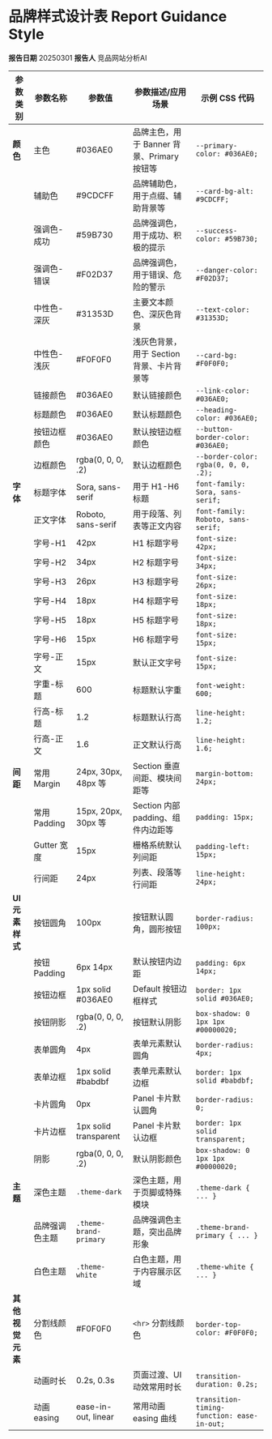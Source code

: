 # 品牌样式设计表 Report Guidance Style
**报告日期** 20250301
**报告人** 竞品网站分析AI

| 参数类别 | 参数名称 | 参数值 | 参数描述/应用场景 | 示例 CSS 代码 |
| --- | --- | --- | --- | --- |
| **颜色** | 主色 | #036AE0 | 品牌主色，用于 Banner 背景、Primary 按钮等 | `--primary-color: #036AE0;` |
|      | 辅助色 | #9CDCFF | 品牌辅助色，用于点缀、辅助背景等 | `--card-bg-alt: #9CDCFF;` |
|      | 强调色-成功 | #59B730 | 品牌强调色，用于成功、积极的提示 | `--success-color: #59B730;` |
|      | 强调色-错误 | #F02D37 | 品牌强调色，用于错误、危险的警示 | `--danger-color: #F02D37;` |
|      | 中性色-深灰 | #31353D | 主要文本颜色、深灰色背景 | `--text-color: #31353D;` |
|      | 中性色-浅灰 | #F0F0F0 | 浅灰色背景，用于 Section 背景、卡片背景等 | `--card-bg: #F0F0F0;` |
|      | 链接颜色 | #036AE0 | 默认链接颜色                               | `--link-color: #036AE0;` |
|      | 标题颜色 | #036AE0 | 默认标题颜色                               | `--heading-color: #036AE0;` |
|      | 按钮边框颜色 | #036AE0 | 默认按钮边框颜色                           | `--button-border-color: #036AE0;` |
|      | 边框颜色     | rgba(0, 0, 0, .2) | 默认边框颜色                             | `--border-color: rgba(0, 0, 0, .2);` |
| **字体** | 标题字体     | Sora, sans-serif | 用于 H1-H6 标题                           | `font-family: Sora, sans-serif;` |
|      | 正文字体     | Roboto, sans-serif | 用于段落、列表等正文内容                    | `font-family: Roboto, sans-serif;` |
|      | 字号-H1    | 42px              | H1 标题字号                              | `font-size: 42px;`                |
|      | 字号-H2    | 34px              | H2 标题字号                              | `font-size: 34px;`                |
|      | 字号-H3    | 26px              | H3 标题字号                              | `font-size: 26px;`                |
|      | 字号-H4    | 18px              | H4 标题字号                              | `font-size: 18px;`                |
|      | 字号-H5    | 18px              | H5 标题字号                              | `font-size: 18px;`                |
|      | 字号-H6    | 15px              | H6 标题字号                              | `font-size: 15px;`                |
|      | 字号-正文   | 15px              | 默认正文字号                             | `font-size: 15px;`                |
|      | 字重-标题   | 600               | 标题默认字重                             | `font-weight: 600;`               |
|      | 行高-标题   | 1.2               | 标题默认行高                             | `line-height: 1.2;`               |
|      | 行高-正文   | 1.6               | 正文默认行高                             | `line-height: 1.6;`               |
| **间距** | 常用 Margin  | 24px, 30px, 48px 等 | Section 垂直间距、模块间距等             | `margin-bottom: 24px;`             |
|      | 常用 Padding | 15px, 20px, 30px 等 | Section 内部 padding、组件内边距等       | `padding: 15px;`                  |
|      | Gutter 宽度 | 15px              | 栅格系统默认列间距                         | `padding-left: 15px;`              |
|      | 行间距     | 24px              | 列表、段落等行间距                         | `line-height: 24px;`               |
| **UI 元素样式** | 按钮圆角     | 100px             | 按钮默认圆角，圆形按钮                       | `border-radius: 100px;`           |
|      | 按钮 Padding | 6px 14px          | 默认按钮内边距                           | `padding: 6px 14px;`               |
|      | 按钮边框     | 1px solid #036AE0 | Default 按钮边框样式                     | `border: 1px solid #036AE0;`       |
|      | 按钮阴影     | rgba(0, 0, 0, .2)  | 按钮默认阴影                             | `box-shadow: 0 1px 1px #00000020;` |
|      | 表单圆角     | 4px               | 表单元素默认圆角                         | `border-radius: 4px;`              |
|      | 表单边框     | 1px solid #babdbf | 表单元素默认边框                         | `border: 1px solid #babdbf;`       |
|      | 卡片圆角     | 0px               | Panel 卡片默认圆角                        | `border-radius: 0;`                |
|      | 卡片边框     | 1px solid transparent | Panel 卡片默认边框                         | `border: 1px solid transparent;`   |
|      | 阴影         | rgba(0, 0, 0, .2)  | 默认阴影颜色                             | `box-shadow: 0 1px 1px #00000020;` |
| **主题** | 深色主题     | `.theme-dark`      | 深色主题，用于页脚或特殊模块                   | `.theme-dark { ... }`              |
|      | 品牌强调色主题 | `.theme-brand-primary` | 品牌强调色主题，突出品牌形象                   | `.theme-brand-primary { ... }`     |
|      | 白色主题     | `.theme-white`      | 白色主题，用于内容展示区域                   | `.theme-white { ... }`              |
| **其他视觉元素** | 分割线颜色   | #F0F0F0            | `<hr>` 分割线颜色                          | `border-top-color: #F0F0F0;`      |
|      | 动画时长     | 0.2s, 0.3s        | 页面过渡、UI 动效常用时长                  | `transition-duration: 0.2s;`       |
|      | 动画 easing  | ease-in-out, linear | 常用动画 easing 曲线                       | `transition-timing-function: ease-in-out;` |
